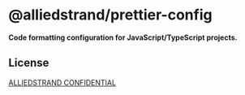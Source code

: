 # @alliedstrand/prettier-config

**Code formatting configuration for JavaScript/TypeScript projects.**

## License

[ALLIEDSTRAND CONFIDENTIAL](./LICENSE)
